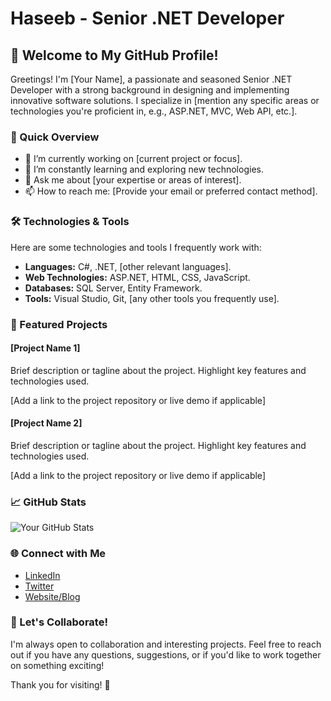 # Haseeb - Senior .NET Developer

## 👋 Welcome to My GitHub Profile!

Greetings! I'm [Your Name], a passionate and seasoned Senior .NET Developer with a strong background in designing and implementing innovative software solutions. I specialize in [mention any specific areas or technologies you're proficient in, e.g., ASP.NET, MVC, Web API, etc.].

### 🚀 Quick Overview

- 🔭 I’m currently working on [current project or focus].
- 🌱 I’m constantly learning and exploring new technologies.
- 💬 Ask me about [your expertise or areas of interest].
- 📫 How to reach me: [Provide your email or preferred contact method].

### 🛠️ Technologies & Tools

Here are some technologies and tools I frequently work with:

- **Languages:** C#, .NET, [other relevant languages].
- **Web Technologies:** ASP.NET, HTML, CSS, JavaScript.
- **Databases:** SQL Server, Entity Framework.
- **Tools:** Visual Studio, Git, [any other tools you frequently use].

### 📂 Featured Projects

#### [Project Name 1]
Brief description or tagline about the project. Highlight key features and technologies used.

[Add a link to the project repository or live demo if applicable]

#### [Project Name 2]
Brief description or tagline about the project. Highlight key features and technologies used.

[Add a link to the project repository or live demo if applicable]

### 📈 GitHub Stats

![Your GitHub Stats](https://github-readme-stats.vercel.app/api?username=im-haseeb&show_icons=true&theme=dark)

### 🌐 Connect with Me

- [LinkedIn](https://www.linkedin.com/in/your-linkedin-profile)
- [Twitter](https://twitter.com/your-twitter-handle)
- [Website/Blog](https://www.your-website.com)

### 🤝 Let's Collaborate!

I'm always open to collaboration and interesting projects. Feel free to reach out if you have any questions, suggestions, or if you'd like to work together on something exciting!

Thank you for visiting! 🚀
